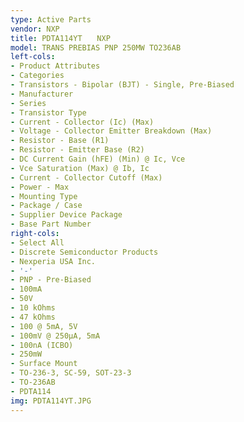 ```yaml
---
type: Active Parts
vendor: NXP
title: PDTA114YT　　NXP
model: TRANS PREBIAS PNP 250MW TO236AB
left-cols:
- Product Attributes
- Categories
- Transistors - Bipolar (BJT) - Single, Pre-Biased
- Manufacturer
- Series
- Transistor Type
- Current - Collector (Ic) (Max)
- Voltage - Collector Emitter Breakdown (Max)
- Resistor - Base (R1)
- Resistor - Emitter Base (R2)
- DC Current Gain (hFE) (Min) @ Ic, Vce
- Vce Saturation (Max) @ Ib, Ic
- Current - Collector Cutoff (Max)
- Power - Max
- Mounting Type
- Package / Case
- Supplier Device Package
- Base Part Number
right-cols:
- Select All
- Discrete Semiconductor Products
- Nexperia USA Inc.
- '-'
- PNP - Pre-Biased
- 100mA
- 50V
- 10 kOhms
- 47 kOhms
- 100 @ 5mA, 5V
- 100mV @ 250µA, 5mA
- 100nA (ICBO)
- 250mW
- Surface Mount
- TO-236-3, SC-59, SOT-23-3
- TO-236AB
- PDTA114
img: PDTA114YT.JPG
---
```

